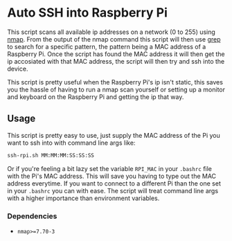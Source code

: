 
# Auto SSH into Raspberry Pi

This script scans all available ip addresses on a network (0 to 255) using [nmap](https://nmap.org/). From the output of the nmap command this script will then use [grep](https://www.gnu.org/software/grep/) to search for a specific pattern, the pattern being a MAC address of a Raspberry Pi. Once the script has found the MAC address it will then get the ip accosiated with that MAC address, the script will then try and ssh into the device.

This script is pretty useful when the Raspberry Pi's ip isn't static, this saves you the hassle of having to run a nmap scan yourself or setting up a monitor and keyboard on the Raspberry Pi and getting the ip that way.

## Usage

This script is pretty easy to use, just supply the MAC address of the Pi you want to ssh into with command line args like:

```bash
ssh-rpi.sh MM:MM:MM:SS:SS:SS
```

Or if you're feeling a bit lazy set the variable `RPI_MAC` in your `.bashrc` file with the Pi's MAC address. This will save you having to type out the MAC address everytime. If you want to connect to a different Pi than the one set in your `.bashrc` you can with ease. The script will treat command line args with a higher importance than environment variables.

### Dependencies

- `nmap>=7.70-3`
